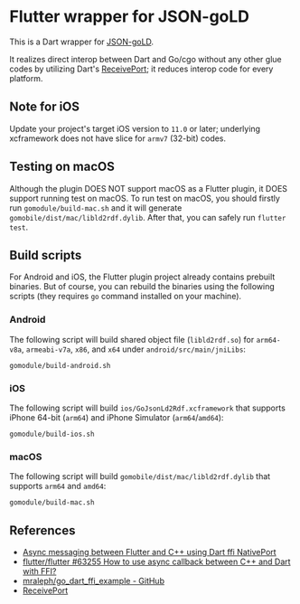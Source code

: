 # Flutter wrapper for JSON-goLD

This is a Dart wrapper for [JSON-goLD](https://github.com/piprate/json-gold).

It realizes direct interop between Dart and Go/cgo without any other glue codes by utilizing Dart's [ReceivePort](https://api.dart.dev/stable/2.14.4/dart-isolate/ReceivePort-class.html); it reduces interop code for every platform.

## Note for iOS

Update your project's target iOS version to `11.0` or later; underlying xcframework does not have slice for `armv7` (32-bit) codes.

## Testing on macOS

Although the plugin DOES NOT support macOS as a Flutter plugin, it DOES support running test on macOS.
To run test on macOS, you should firstly run `gomodule/build-mac.sh` and it will generate `gomobile/dist/mac/libld2rdf.dylib`.
After that, you can safely run `flutter test`.

## Build scripts

For Android and iOS, the Flutter plugin project already contains prebuilt binaries. But of course, you can rebuild the binaries using the following scripts (they requires `go` command installed on your machine).

### Android

The following script will build shared object file (`libld2rdf.so`) for `arm64-v8a`, `armeabi-v7a`, `x86`, and `x64` under `android/src/main/jniLibs`:

```
gomodule/build-android.sh
```

### iOS

The following script will build `ios/GoJsonLd2Rdf.xcframework` that supports iPhone 64-bit (`arm64`) and iPhone Simulator (`arm64`/`amd64`):

```
gomodule/build-ios.sh
```

### macOS

The following script will build `gomobile/dist/mac/libld2rdf.dylib` that supports `arm64` and `amd64`:

```
gomodule/build-mac.sh
```

## References

- [Async messaging between Flutter and C++ using Dart ffi NativePort](https://gist.github.com/espresso3389/be5674ab4e3154f0b7c43715dcef3d8d)
- [flutter/flutter #63255 How to use async callback between C++ and Dart with FFI?](https://github.com/flutter/flutter/issues/63255)
- [mraleph/go_dart_ffi_example - GitHub](https://github.com/mraleph/go_dart_ffi_example)
- [ReceivePort](https://api.dart.dev/stable/2.14.4/dart-isolate/ReceivePort-class.html)
